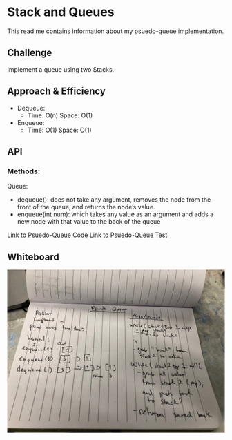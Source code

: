 # Stack and Queues
This read me contains information about my psuedo-queue implementation.

## Challenge
Implement a queue using two Stacks.

## Approach & Efficiency
 * Dequeue: 
     * Time: O(n) Space: O(1)
 * Enqueue: 
     * Time: O(1) Space: O(1) 

## API
  ### Methods:
Queue:
* dequeue(): does not take any argument, removes the node from the front of the queue, and returns the node’s value.
* enqueue(int num): which takes any value as an argument and adds a new node with that value to the back of the queue


[Link to Psuedo-Queue Code](../src/main/java/challenges/QueueWithStacks/PsuedoQueue.java)
[Link to Psuedo-Queue Test](../src/test/java/challenges/QueueWithStacks/PsuedoQueueTest.java)

## Whiteboard
![pic](../assets/whiteboardC11.jpg)



